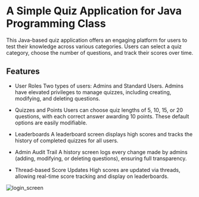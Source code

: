 
# A Simple Quiz Application for Java Programming Class

This Java-based quiz application offers an engaging platform for users to test their knowledge across various categories. Users can select a quiz category, choose the number of questions, and track their scores over time.
## Features

- User Roles
Two types of users: Admins and Standard Users. Admins have elevated privileges to manage quizzes, including creating, modifying, and deleting questions.

- Quizzes and Points
Users can choose quiz lengths of 5, 10, 15, or 20 questions, with each correct answer awarding 10 points. These default options are easily modifiable.

- Leaderboards
A leaderboard screen displays high scores and tracks the history of completed quizzes for all users.

- Admin Audit Trail
A history screen logs every change made by admins (adding, modifying, or deleting questions), ensuring full transparency.

- Thread-based Score Updates
High scores are updated via threads, allowing real-time score tracking and display on leaderboards.


![login_screen](https://user-images.githubusercontent.com/110913178/218225616-bdf1a8b0-223e-435f-a6e2-aa8da075469a.png)

